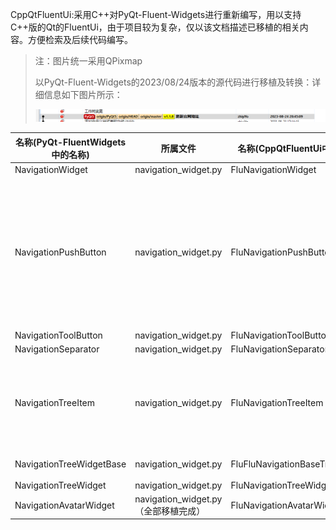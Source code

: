 CppQtFluentUi:采用C++对PyQt-Fluent-Widgets进行重新编写，用以支持C++版的Qt的FluentUi，由于项目较为复杂，仅以该文档描述已移植的相关内容。方便检索及后续代码编写。

>注：图片统一采用QPixmap
>
>以PyQt-Fluent-Widgets的2023/08/24版本的源代码进行移植及转换：详细信息如下图片所示：
>
>![image-20231013053430236](./imgs/image-20231013053430236.png)

| 名称(PyQt-FluentWidgets中的名称) | 所属文件                             | 名称(CppQtFluentUi中的名称)    | 移植程度 | 备注                                                         |
| -------------------------------- | ------------------------------------ | ------------------------------ | -------- | ------------------------------------------------------------ |
| NavigationWidget                 | navigation_widget.py                 | FluNavigationWidget            | 99%      |                                                              |
| NavigationPushButton             | navigation_widget.py                 | FluNavigationPushButton        | 95%      | theme  color相关内容需要补充。该类主要绘制了鼠标悬浮或者按下时候窗口的背景显示及指示器（指示器为最左边的一个小竖线） |
| NavigationToolButton             | navigation_widget.py                 | FluNavigationToolButton        | 100%     |                                                              |
| NavigationSeparator              | navigation_widget.py                 | FluNavigationSeparator         | 100%     |                                                              |
| NavigationTreeItem               | navigation_widget.py                 | FluNavigationTreeItem          | 98%      | 渲染箭头时候有偏差主要为大小: QRectF(-5, -5, 9.6, 9.6) -> QRect(-5, -5, 9, 9) |
| NavigationTreeWidgetBase         | navigation_widget.py                 | FluFluNavigationBaseTreeWidget | 99%      | 全部函数为虚函数                                             |
| NavigationTreeWidget             | navigation_widget.py                 | FluNavigationTreeWidget        | 99%      |                                                              |
| NavigationAvatarWidget           | navigation_widget.py（全部移植完成） | FluNavigationAvatarWidget      | 99%      |                                                              |



